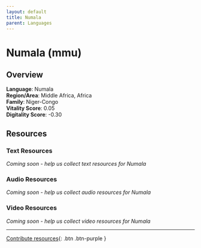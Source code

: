 ```yaml
---
layout: default
title: Numala
parent: Languages
---
```


# Numala (mmu)

## Overview

**Language**: Numala  
**Region/Area**: Middle Africa, Africa  
**Family**: Niger-Congo  
**Vitality Score**: 0.05  
**Digitality Score**: -0.30  

## Resources

### Text Resources
*Coming soon - help us collect text resources for Numala*

### Audio Resources
*Coming soon - help us collect audio resources for Numala*

### Video Resources
*Coming soon - help us collect video resources for Numala*

---

[Contribute resources](https://fairtrain.github.io/){: .btn .btn-purple }
